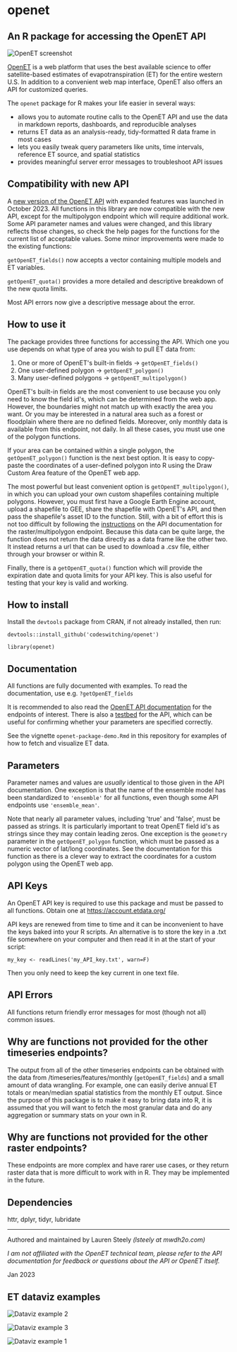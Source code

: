 # openet
## An R package for accessing the OpenET API

![OpenET screenshot](OpenET_screenshot.PNG?raw=true "OpenET screenshot")

[OpenET](http://openetdata.org) is a web platform that uses the best available science to offer satellite-based estimates of evapotranspiration (ET) for the entire western U.S. In addition to a convenient web map interface, OpenET also offers an API for customized queries.

The `openet` package for R makes your life easier in several ways:

- allows you to automate routine calls to the OpenET API and use the data in markdown reports, dashboards, and reproducible analyses
- returns ET data as an analysis-ready, tidy-formatted R data frame in most cases
- lets you easily tweak query parameters like units, time intervals, reference ET source, and spatial statistics
- provides meaningful server error messages to troubleshoot API issues

## Compatibility with new API

A [new version of the OpenET API](https://openetdata.org/api-info/) with expanded features was launched in October 2023. All functions in this library are now compatible with the new API, except for the multipolygon endpoint which will require additional work. Some API parameter names and values were changed, and this library reflects those changes, so check the help pages for the functions for the current list of acceptable values. Some minor improvements were made to the existing functions:

`getOpenET_fields()` now accepts a vector containing multiple models and ET variables.

`getOpenET_quota()` provides a more detailed and descriptive breakdown of the new quota limits.

Most API errors now give a descriptive message about the error.

## How to use it

The package provides three functions for accessing the API. Which one you use depends on what type of area you wish to pull ET data from:

1. One or more of OpenET's built-in fields -> `getOpenET_fields()`
2. One user-defined polygon -> `getOpenET_polygon()`
3. Many user-defined polygons -> `getOpenET_multipolygon()`

OpenET's built-in fields are the most convenient to use because you only need to know the field id's, which can be determined from the web app. However, the boundaries might not match up with exactly the area you want. Or you may be interested in a natural area such as a forest or floodplain where there are no defined fields. Moreover, only monthly data is available from this endpoint, not daily. In all these cases, you must use one of the polygon functions.

If your area can be contained within a single polygon, the `getOpenET_polygon()` function is the next best option. It is easy to copy-paste the coordinates of a user-defined polygon into R using the Draw Custom Area feature of the OpenET web app.

The most powerful but least convenient option is `getOpenET_multipolygon()`, in which you can upload your own custom shapefiles containing multiple polygons. However, you must first have a Google Earth Engine account, upload a shapefile to GEE, share the shapefile with OpenET's API, and then pass the shapefile's asset ID to the function. Still, with a bit of effort this is not too difficult by following the [instructions](https://openet.gitbook.io/docs/reference/api-reference/raster#timeseries-multipolygon) on the API documentation for the raster/multipolygon endpoint. Because this data can be quite large, the function does not return the data directly as a data frame like the other two. It instead returns a url that can be used to download a .csv file, either through your browser or within R.

Finally, there is a `getOpenET_quota()` function which will provide the expiration date and quota limits for your API key. This is also useful for testing that your key is valid and working.

## How to install

Install the `devtools` package from CRAN, if not already installed, then run:

`devtools::install_github('codeswitching/openet')`

`library(openet)`

## Documentation

All functions are fully documented with examples. To read the documentation, use e.g. `?getOpenET_fields`

It is recommended to also read the [OpenET API documentation](https://openet.gitbook.io/docs/) for the endpoints of interest. There is also a [testbed](https://openet-api.org/) for the API, which can be useful for confirming whether your parameters are specified correctly.

See the vignette `openet-package-demo.Rmd` in this repository for examples of how to fetch and visualize ET data.

## Parameters

Parameter names and values are *usually* identical to those given in the API documentation. One exception is that the name of the ensemble model has been standardized  to `'ensemble'` for all functions, even though some API endpoints use `'ensemble_mean'`.

Note that nearly all parameter values, including 'true' and 'false', must be passed as strings. It is particularly important to treat OpenET field id's as strings since they may contain leading zeros. One exception is the `geometry` parameter in the `getOpenET_polygon` function, which must be passed as a numeric vector of lat/long coordinates. See the documentation for this function as there is a clever way to extract the coordinates for a custom polygon using the OpenET web app.

## API Keys

An OpenET API key is required to use this package and must be passed to all functions. Obtain one at https://account.etdata.org/

API keys are renewed from time to time and it can be inconvenient to have the keys baked into your R scripts. An alternative is to store the key in a .txt file somewhere on your computer and then read it in at the start of your script:

`my_key <- readLines('my_API_key.txt', warn=F)`

Then you only need to keep the key current in one text file.

## API Errors

All functions return friendly error messages for most (though not all) common issues.

## Why are functions not provided for the other timeseries endpoints?

The output from all of the other timeseries endpoints can be obtained with the data from /timeseries/features/monthly (`getOpenET_fields`) and a small amount of data wrangling. For example, one can easily derive annual ET totals or mean/median spatial statistics from the monthly ET output. Since the purpose of this package is to make it easy to bring data into R, it is assumed that you will want to fetch the most granular data and do any aggregation or summary stats on your own in R.

## Why are functions not provided for the other raster endpoints?

These endpoints are more complex and have rarer use cases, or they return raster data that is more difficult to work with in R. They may be implemented in the future.

## Dependencies

httr, dplyr, tidyr, lubridate

---

Authored and maintained by Lauren Steely *(lsteely at mwdh2o.com)*

*I am not affiliated with the OpenET technical team, please refer to the API documentation for feedback or questions about the API or OpenET itself.*

Jan 2023

## ET dataviz examples

![Dataviz example 2](Dataviz_example2.PNG?raw=true "ET dataviz example 2")

![Dataviz example 3](Dataviz_example3.PNG?raw=true "ET dataviz example 3")

![Dataviz example 1](Dataviz_example.PNG?raw=true "ET dataviz example 1")
